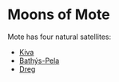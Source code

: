 # Moons of Mote

Mote has four natural satellites:

- [Kiva](kiva)
- [Bathýs-Pela](bathys-pela)
- [Dreg](dreg)
